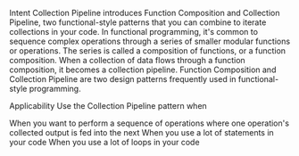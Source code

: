 Intent
Collection Pipeline introduces Function Composition and Collection Pipeline, two functional-style patterns
that you can combine to iterate collections in your code.
In functional programming, it's common to sequence complex operations through a series of smaller modular functions or operations.
The series is called a composition of functions, or a function composition.
When a collection of data flows through a function composition, it becomes a collection pipeline.
Function Composition and Collection Pipeline are two design patterns frequently used in functional-style programming.



Applicability
Use the Collection Pipeline pattern when

When you want to perform a sequence of operations where one operation's collected output is fed into the next
When you use a lot of statements in your code
When you use a lot of loops in your code
